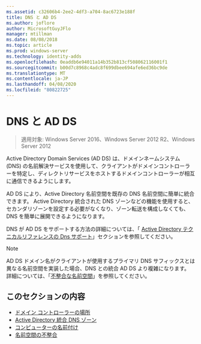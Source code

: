 ```yaml
---
ms.assetid: c32606b4-2ee2-4df3-a704-8ac6723e188f
title: DNS と AD DS
ms.author: joflore
author: MicrosoftGuyJFlo
manager: mtillman
ms.date: 08/08/2018
ms.topic: article
ms.prod: windows-server
ms.technology: identity-adds
ms.openlocfilehash: 0eaddb6e94011a14b352b813cf508062116001f1
ms.sourcegitcommit: b00d7c8968c4adc8f699dbee694afe6ed36bc9de
ms.translationtype: MT
ms.contentlocale: ja-JP
ms.lasthandoff: 04/08/2020
ms.locfileid: "80822725"
---
```

# <a name="dns-and-ad-ds"></a>DNS と AD DS

>適用対象: Windows Server 2016、Windows Server 2012 R2、Windows Server 2012

Active Directory Domain Services (AD DS) は、ドメインネームシステム (DNS) の名前解決サービスを使用して、クライアントがドメインコントローラーを特定し、ディレクトリサービスをホストするドメインコントローラーが相互に通信できるようにします。  
  
AD DS により、Active Directory 名前空間を既存の DNS 名前空間に簡単に統合できます。 Active Directory 統合された DNS ゾーンなどの機能を使用すると、セカンダリゾーンを設定する必要がなくなり、ゾーン転送を構成しなくても、DNS を簡単に展開できるようになります。  
  
DNS が AD DS をサポートする方法の詳細については、「 [Active Directory テクニカルリファレンスの Dns サポート](https://go.microsoft.com/fwlink/?LinkID=48147)」セクションを参照してください。  
  
> [!NOTE]  
> AD DS ドメイン名がクライアントが使用するプライマリ DNS サフィックスとは異なる名前空間を実装した場合、DNS との統合 AD DS より複雑になります。 詳細については、「[不整合な名前空間](../../ad-ds/plan/../../ad-ds/plan/Disjoint-Namespace.md)」を参照してください。  
  
## <a name="in-this-section"></a>このセクションの内容  
  
- [ドメイン コントローラーの場所](../../ad-ds/plan/Domain-Controller-Location.md)  
- [Active Directory 統合 DNS ゾーン](../../ad-ds/plan/Active-Directory-Integrated-DNS-Zones.md)  
- [コンピューターの名前付け](../../ad-ds/plan/Computer-Naming.md)  
- [名前空間の不整合](../../ad-ds/plan/../../ad-ds/plan/Disjoint-Namespace.md)  
